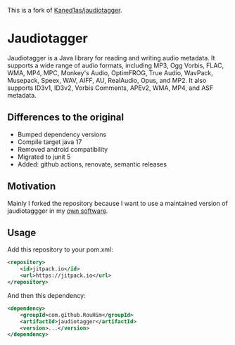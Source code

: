 This is a fork of [Kaned1as/jaudiotagger](https://github.com/Kaned1as/jaudiotagger).

# Jaudiotagger

Jaudiotagger is a Java library for reading and writing audio metadata. It supports a wide range of audio formats, including MP3, Ogg Vorbis, FLAC, WMA, MP4, MPC, Monkey's Audio, OptimFROG, True Audio, WavPack, Musepack, Speex, WAV, AIFF, AU, RealAudio, Opus, and MP2. It also supports ID3v1, ID3v2, Vorbis Comments, APEv2, WMA, MP4, and ASF metadata.

## Differences to the original
* Bumped dependency versions
* Compile target java 17
* Removed android compatibility
* Migrated to junit 5
* Added: github actions, renovate, semantic releases

## Motivation
Mainly I forked the repository because I want to use a maintained version of jaudiotaggger in my [own software](https://github.com/RouHim/disCoverJ).

## Usage
Add this repository to your pom.xml:
```xml
<repository>
    <id>jitpack.io</id>
    <url>https://jitpack.io</url>
</repository>
```
And then this dependency:
```xml
<dependency>
    <groupId>com.github.RouHim</groupId>
    <artifactId>jaudiotagger</artifactId>
    <version>...</version>
</dependency>
```
